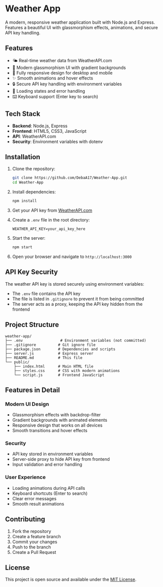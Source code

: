 # Weather App

A modern, responsive weather application built with Node.js and Express. Features a beautiful UI with glassmorphism effects, animations, and secure API key handling.

## Features

- 🌤️ Real-time weather data from WeatherAPI.com
- 🎨 Modern glassmorphism UI with gradient backgrounds
- 📱 Fully responsive design for desktop and mobile
- ✨ Smooth animations and hover effects
- 🔒 Secure API key handling with environment variables
- 🚀 Loading states and error handling
- ⌨️ Keyboard support (Enter key to search)

## Tech Stack

- **Backend**: Node.js, Express
- **Frontend**: HTML5, CSS3, JavaScript
- **API**: WeatherAPI.com
- **Security**: Environment variables with dotenv

## Installation

1. Clone the repository:
   ```bash
   git clone https://github.com/DebaA17/Weather-App.git
   cd Weather-App
   ```

2. Install dependencies:
   ```bash
   npm install
   ```

3. Get your API key from [WeatherAPI.com](https://www.weatherapi.com/)

4. Create a `.env` file in the root directory:
   ```
   WEATHER_API_KEY=your_api_key_here
   ```

5. Start the server:
   ```bash
   npm start
   ```

6. Open your browser and navigate to `http://localhost:3000`

## API Key Security

The weather API key is stored securely using environment variables:
- The `.env` file contains the API key
- The file is listed in `.gitignore` to prevent it from being committed
- The server acts as a proxy, keeping the API key hidden from the frontend

## Project Structure

```
weather-app/
├── .env                 # Environment variables (not committed)
├── .gitignore          # Git ignore file
├── package.json        # Dependencies and scripts
├── server.js           # Express server
├── README.md           # This file
└── public/
    ├── index.html      # Main HTML file
    ├── styles.css      # CSS with modern animations
    └── script.js       # Frontend JavaScript
```

## Features in Detail

### Modern UI Design
- Glassmorphism effects with backdrop-filter
- Gradient backgrounds with animated elements
- Responsive design that works on all devices
- Smooth transitions and hover effects

### Security
- API key stored in environment variables
- Server-side proxy to hide API key from frontend
- Input validation and error handling

### User Experience
- Loading animations during API calls
- Keyboard shortcuts (Enter to search)
- Clear error messages
- Smooth result animations

## Contributing

1. Fork the repository
2. Create a feature branch
3. Commit your changes
4. Push to the branch
5. Create a Pull Request

## License

This project is open source and available under the [MIT License](LICENSE).
